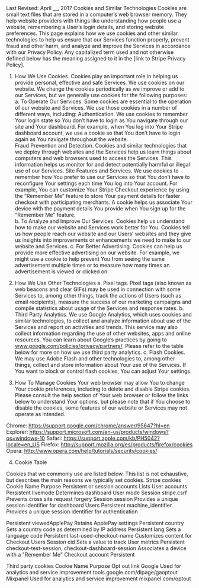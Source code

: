 <header>

</header>

<section>

Last Revised:  April __, 2017
Cookies and Similar Technologies 
Cookies are small text files that are stored in a computer’s web browser memory. They help website providers with things like understanding how people use a website, remembering a User’s login details, and storing website preferences. This page explains how we use cookies and other similar technologies to help us ensure that our Services function properly, prevent fraud and other harm, and analyze and improve the Services in accordance with our Privacy Policy.  Any capitalized term used and not otherwise defined below has the meaning assigned to it in the [link to Stripe Privacy Policy].
1. How We Use Cookies. Cookies play an important role in helping us provide personal, effective and safe Services. We use cookies on our website. We change the cookies periodically as we improve or add to our Services, but we generally use cookies for the following purposes:
a.  To Operate Our Services. Some cookies are essential to the operation of our website and Services. We use those cookies in a number of different ways, including: 
Authentication. We use cookies to remember Your login state so You don’t have to login as You navigate through our site and Your dashboard. For example, when You log into Your Stripe dashboard account, we use a cookie so that You don’t have to login again as You navigate throughout the website.  
Fraud Prevention and Detection. Cookies and similar technologies that we deploy through websites and the Services help us learn things about computers and web browsers used to access the Services. This information helps us monitor for and detect potentially harmful or illegal use of our Services. 
Site Features and Services. We use cookies to remember how You prefer to use our Services so that You don’t have to reconfigure Your settings each time You log into Your account. For example, You can customize Your Stripe Checkout experience by using the “Remember Me” feature to store Your payment details for faster checkout with participating merchants. A cookie helps us associate Your device with the payment details You provide when You sign up for the “Remember Me” feature.  
b. To Analyze and Improve Our Services. Cookies help us understand how to make our website and Services work better for You. Cookies tell us how people reach our website and our Users’ websites and they give us insights into improvements or enhancements we need to make to our website and Services. 
c. For Better Advertising. Cookies can help us provide more effective advertising on our website. For example, we might use a cookie to help prevent You from seeing the same advertisement multiple times or to measure how many times an advertisement is viewed or clicked on. 
2. How We Use Other Technologies
a. Pixel tags.  Pixel tags (also known as web beacons and clear GIFs) may be used in connection with some Services to, among other things, track the actions of Users (such as email recipients), measure the success of our marketing campaigns and compile statistics about usage of the Services and response rates. 
b.  Third Party Analytics. We use Google Analytics, which uses cookies and similar technologies, to collect and analyze information about use of the Services and report on activities and trends.  This service may also collect information regarding the use of other websites, apps and online resources.  You can learn about Google’s practices by going to www.google.com/policies/privacy/‌partners/. Please refer to the table below for more on how we use third party analytics. 
c. Flash Cookies.  We may use Adobe Flash and other technologies to, among other things, collect and store information about Your use of the Services.  If You want to block or control flash cookies, You can adjust Your settings.

3. How To Manage Cookies 
Your web browser may allow You to change Your cookie preferences, including to delete and disable Stripe cookies. Please consult the help section of Your web browser or follow the links below to understand Your options, but please note that if You choose to disable the cookies, some features of our website or Services may not operate as intended. 

Chrome: https://support.google.com/chrome/answer/95647?hl=en
Explorer: https://support.microsoft.com/en-us/products/windows?os=windows-10
Safari: https://support.apple.com/kb/PH5042?locale=en_US
Firefox: http://support.mozilla.org/es/products/firefox/cookies
Opera: http://www.opera.com/help/tutorials/security/cookies/




4. Cookie Table

Cookies that we commonly use are listed below. This list is not exhaustive, but describes the main reasons we typically set cookies. 
Stripe cookies
Cookie Name
Purpose
Persistent or session 
accounts
Lists User accounts 
Persistent
livemode
Determines dashboard User mode
Session 
stripe.csrf
Prevents cross site request forgery
Session
session
Provides a unique session identifier for dashboard Users
Persistent
machine_identifier
Provides a unique session identifier for authentication


Persistent 
viewedApplePay
Retains ApplePay settings
Persistent 
country
Sets a country code as determined by IP address
Persistent 
lang
Sets a language code
Persistent 
last-used-checkout-name
Customizes content for Checkout Users
Session
cid
Sets a value to track User metrics
Persistent
checkout-test-session, checkout-dashboard-session
Associates a device with a "Remember Me" Checkout account
Persistent 

Third party cookies
Cookie Name
Purpose
Opt out link
Google
Used for analytics and service improvement
tools.google.com/dlpage/gaoptout 
Mixpanel
Used for analytics and service improvement
mixpanel.com/optout





</section>
